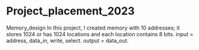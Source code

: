 # Project_placement_2023
Memory_design
In this project, I created memory with 10 addresses; it stores 1024 or has 1024 locations and each location contains 8 bits.
input = address, data_in, write, select.
output = data_out.
